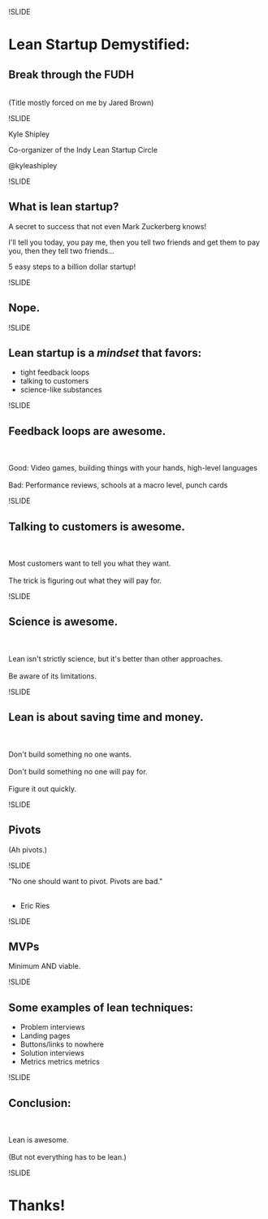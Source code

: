 !SLIDE

# Lean Startup Demystified:

## Break through the FUDH

<br/>

<div class="footnote">(Title mostly forced on me by Jared Brown)</div>

!SLIDE

Kyle Shipley

Co-organizer of the Indy Lean Startup Circle

@kyleashipley

!SLIDE

## What is lean startup?

A secret to success that not even Mark Zuckerberg knows!

I'll tell you today, you pay me, then you tell two friends and get them to pay you, then they tell two friends...

5 easy steps to a billion dollar startup!

!SLIDE

## Nope.

!SLIDE

## Lean startup is a *mindset* that favors:

* tight feedback loops
* talking to customers
* science-like substances

!SLIDE

## Feedback loops are awesome.

<br/><br/>
Good: Video games, building things with your hands, high-level languages
<br/><br/>
Bad: Performance reviews, schools at a macro level, punch cards

!SLIDE

## Talking to customers is awesome.

<br/><br/>
Most customers want to tell you what they want.
<br/><br/>
The trick is figuring out what they will pay for.

!SLIDE

## Science is awesome.

<br/><br/>
Lean isn't strictly science, but it's better than other approaches.
<br/><br/>
Be aware of its limitations.

!SLIDE

## Lean is about saving time and money.

<br/><br/>
Don't build something no one wants.
<br/><br/>
Don't build something no one will pay for.
<br/><br/>
Figure it out quickly.

!SLIDE

## Pivots

(Ah pivots.)

!SLIDE

"No one should want to pivot. Pivots are bad."
<br/><br/>
- Eric Ries

!SLIDE

## MVPs

Minimum AND viable.

!SLIDE

## Some examples of lean techniques:

* Problem interviews
* Landing pages
* Buttons/links to nowhere
* Solution interviews
* Metrics metrics metrics

!SLIDE

## Conclusion:

<br/><br/>
Lean is awesome.
<br/><br/>
(But not everything has to be lean.)

!SLIDE

# Thanks!